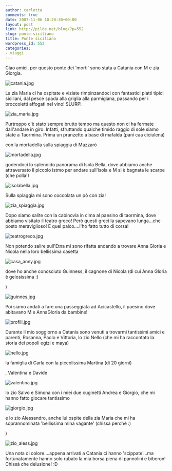 ```yaml
---
author: carlotta
comments: true
date: 2007-11-06 10:20:30+00:00
layout: post
link: http://pilde.net/blog/?p=552
slug: ponte-siciliano
title: Ponte siciliano
wordpress_id: 552
categories:
- viaggi
---
```


Ciao amici, per questo ponte dei 'morti' sono stata a Catania con M e zia Giorgia.

![catania.jpg]({{baseurl}}/uploads/2007/11/catania.jpg)




La zia Maria ci ha ospitate e viziate rimpinzandoci con fantastici piatti tipici siciliani, dal pesce spada alla griglia alla parmigiana, passando per i broccoletti affogati nel vino! SLURP!

![zia_maria.jpg]({{baseurl}}/uploads/2007/11/zia_maria.jpg)




Purtroppo c'è stato sempre brutto tempo ma questo non ci ha fermate dall'andare in giro. Infatti, sfruttando qualche timido raggio di sole siamo state a Taormina. Prima un pranzetto a base di mafalda (pani caa ciciulena)


 con la mortadella sulla spiaggia di Mazzarò 

![mortadella.jpg]({{baseurl}}/uploads/2007/11/mortadella.jpg)




godendoci lo splendido panorama di Isola Bella, dove abbiamo anche attraversato il piccolo istmo per andare sull'isola e M si è bagnata le scarpe (che polla!)


 

![isolabella.jpg]({{baseurl}}/uploads/2007/11/isolabella.jpg)




Sulla spiaggia mi sono coccolata un pò con zia!

![zia_spiaggia.jpg]({{baseurl}}/uploads/2007/11/zia_spiaggia.jpg)




Dopo siamo salite con la cabinovia in cima al paesino di taormina, dove abbiamo visitato il teatro greco! Però questi greci la sapevano lunga...che posto meraviglioso! E quel palco....l'ho fatto tutto di corsa!

![teatrogreco.jpg]({{baseurl}}/uploads/2007/11/teatrogreco.jpg)




Non potendo salire sull'Etna mi sono rifatta andando a trovare Anna Gloria e Nicola nella loro bellissima casetta

![casa_anny.jpg]({{baseurl}}/uploads/2007/11/casa_anny.jpg)




dove ho anche conosciuto Guinness, il cagnone di Nicola (di cui Anna Gloria è gelosissima :)


 )




![guinnes.jpg]({{baseurl}}/uploads/2007/11/guinnes.jpg)




Poi siamo andati a fare una passeggiata ad Acicastello, il paesino dove abitavano M e AnnaGloria da bambine!

![profili.jpg]({{baseurl}}/uploads/2007/11/profili.jpg)




Durante il mio soggiorno a Catania sono venuti a trovarmi tantissimi amici e parenti, Rosanna, Paolo e Vittoria, lo zio Nello (che mi ha raccontato la storia dei popoli egizi e maya)




![nello.jpg]({{baseurl}}/uploads/2007/11/nello.jpg)




la famiglia di Carla con la piccolissima Martina (di 20 giorni)


, Valentina e Davide

![valentina.jpg]({{baseurl}}/uploads/2007/11/valentina.jpg)




lo zio Salvo e Simona con i miei due cuginetti Andrea e Giorgio, che mi hanno fatto giocare tantissimo

![giorgio.jpg]({{baseurl}}/uploads/2007/11/giorgio.jpg)




e lo zio Alessandro, anche lui ospite della zia Maria che mi ha soprannominata 'bellissima mina vagante' (chissa perchè :)


 )




![zio_aless.jpg]({{baseurl}}/uploads/2007/11/zio_aless.jpg)




Una nota di colore....appena arrivati a Catania ci hanno 'scippate'...ma fortunatamente hanno solo rubato la mia borsa piena di pannolini e biberon!
Chissà che delusione! :D






